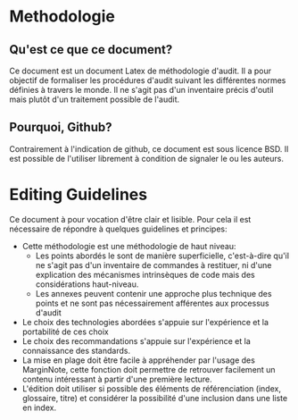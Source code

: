 # Methodologie
## Qu'est ce que ce document?
Ce document est un document Latex de méthodologie d'audit.
Il a pour objectif de formaliser les procédures d'audit suivant les différentes normes définies à travers le monde. Il ne s'agit pas d'un inventaire précis d'outil mais plutôt d'un traitement possible de l'audit.

## Pourquoi, Github?
Contrairement à l'indication de github, ce document est sous licence BSD. Il est possible de l'utiliser librement à condition de signaler le ou les auteurs.

# Editing Guidelines
Ce document à pour vocation d'être clair et lisible. Pour cela il est nécessaire de répondre à quelques guidelines et principes:
- Cette méthodologie est une méthodologie de haut niveau:
	- Les points abordés le sont de manière superficielle, c'est-à-dire qu'il ne s'agit pas d'un inventaire de commandes à restituer, ni d'une explication des mécanismes intrinsèques de code mais des considérations haut-niveau.
	- Les annexes peuvent contenir une approche plus technique des points et ne sont pas nécessairement afférentes aux processus d'audit
- Le choix des technologies abordées s'appuie sur l'expérience et la portabilité de ces choix
- Le choix des recommandations s'appuie sur l'expérience et la connaissance des standards.
- La mise en plage doit être facile à appréhender par l'usage des MarginNote, cette fonction doit permettre de retrouver facilement un contenu intéressant à partir d'une première lecture.
- L'édition doit utiliser si possible des éléments de référenciation (index, glossaire, titre) et considérer la possibilité d'une inclusion dans une liste en index.